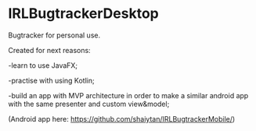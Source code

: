 # IRLBugtrackerDesktop
Bugtracker for personal use.


Created for next reasons:

-learn to use JavaFX;

-practise with using Kotlin;

-build an app with MVP architecture in order to make a similar android app with the same presenter and custom view&model;

(Android app here: https://github.com/shaiytan/IRLBugtrackerMobile/)
